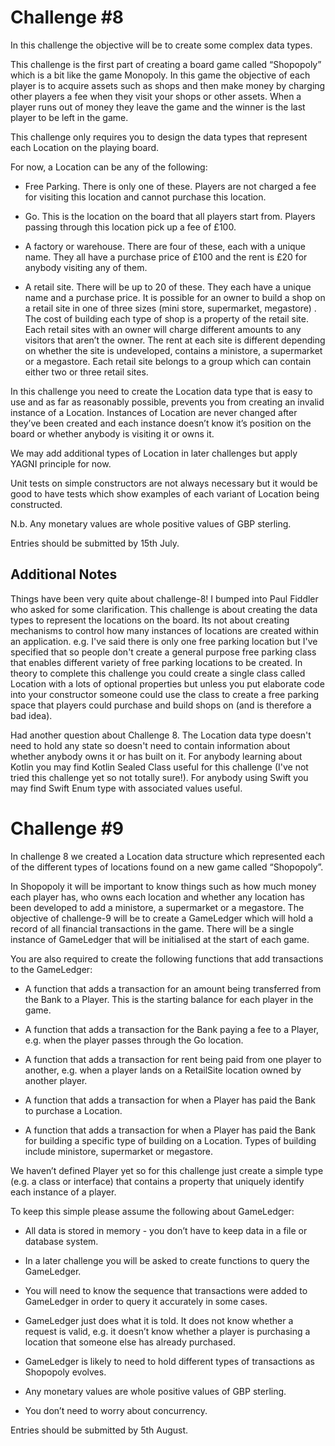 # Challenge #8

In this challenge the objective will be to create some complex data types.

This challenge is the first part of creating a board game called “Shopopoly” which is a bit like the game Monopoly. In this game the objective of each player is to acquire assets such as shops and then make money by charging other players a fee when they visit your shops or other assets. When a player runs out of money they leave the game and the winner is the last player to be left in the game.

This challenge only requires you to design the data types that represent each Location on the playing board.

For now, a Location can be any of the following:

  * Free Parking. There is only one of these. Players are not charged a fee for visiting this location and cannot purchase this location.

  * Go. This is the location on the board that all players start from. Players passing through this location pick up a fee of £100.

  * A factory or warehouse. There are four of these, each with a unique name. They all have a purchase price of £100 and the rent is £20 for anybody visiting any of them.

  * A retail site. There will be up to 20 of these. They each have a unique name and a purchase price. It is possible for an owner to build a shop on a retail site in one of three sizes (mini store, supermarket, megastore) . The cost of building each type of shop is a property of the retail site. Each retail sites with an owner will charge different amounts to any visitors that aren’t the owner. The rent at each site is different depending on whether the site is undeveloped, contains a ministore, a supermarket or a megastore. Each retail site belongs to a group which can contain either two or three retail sites.

In this challenge you need to create the Location data type that is easy to use and as far as reasonably possible, prevents you from creating an invalid instance of a Location. Instances of Location are never changed after they’ve been created and each instance doesn’t know it’s position on the board or whether anybody is visiting it or owns it.

We may add additional types of Location in later challenges but apply YAGNI principle for now.

Unit tests on simple constructors are not always necessary but it would be good to have tests which show examples of each variant of Location being constructed.

N.b. Any monetary values are whole positive values of GBP sterling.

Entries should be submitted by 15th July.

## Additional Notes

Things have been very quite about challenge-8! I bumped into Paul Fiddler who asked for some clarification. This challenge is about creating the data types to represent the locations on the board. Its not about creating mechanisms to control how many instances of locations are created within an application. e.g. I've said there is only one free parking location but I've specified that so people don't create a general purpose free parking class that enables different variety of free parking locations to be created. In theory to complete this challenge you could create a single class called Location with a lots of optional properties but unless you put elaborate code into your constructor someone could use the class to create a free parking space that players could purchase and build shops on (and is therefore a bad idea).

Had another question about Challenge 8. The Location data type doesn't need to hold any state so doesn't need to contain information about whether anybody owns it or has built on it. For anybody learning about Kotlin you may find Kotlin Sealed Class useful for this challenge (I've not tried this challenge yet so not totally sure!). For anybody using Swift you may find  Swift Enum type with associated values useful.


# Challenge #9

In challenge 8 we created a Location data structure which represented each of the different types of locations found on a new game called “Shopopoly”.

In Shopopoly it will be important to know things such as how much money each player has, who owns each location and whether any location has been developed to add a ministore, a supermarket or a megastore. The objective of challenge-9 will be to create a GameLedger which will hold a record of all financial transactions in the game. There will be a single instance of GameLedger that will be initialised at the start of each game.

You are also required to create the following functions that add transactions to the GameLedger:

  * A function that adds a transaction for an amount being transferred from the Bank to a Player. This is the starting balance for each player in the game.

  * A function that adds a transaction for the Bank paying a fee to a Player, e.g. when the player passes through the Go location.

  * A function that adds a transaction for rent being paid from one player to another, e.g. when a player lands on a RetailSite location owned by another player.

  * A function that adds a transaction for when a Player has paid the Bank to purchase a Location.

  * A function that adds a transaction for when a Player has paid the Bank for building a specific type of building on a Location. Types of building include ministore, supermarket or megastore.

We haven’t defined Player yet so for this challenge just create a simple type (e.g. a class or interface) that contains a property that uniquely identify each instance of a player.

To keep this simple please assume the following about GameLedger:

  * All data is stored in memory - you don’t have to keep data in a file or database system.

  * In a later challenge you will be asked to create functions to query the GameLedger.

  * You will need to know the sequence that transactions were added to GameLedger in order to query it accurately in some cases.

  * GameLedger just does what it is told. It does not know whether a request is valid, e.g. it doesn’t know whether a player is purchasing a location that someone else has already purchased.

  * GameLedger is likely to need to hold different types of transactions as Shopopoly evolves.

  * Any monetary values are whole positive values of GBP sterling.

  * You don’t need to worry about concurrency.

Entries should be submitted by 5th August.
